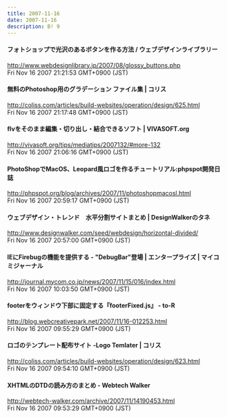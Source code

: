 ```yaml
---
title: 2007-11-16
date: 2007-11-16
description: B! 9
---
```


#### フォトショップで光沢のあるボタンを作る方法 / ウェブデザインライブラリー
http://www.webdesignlibrary.jp/2007/08/glossy_buttons.php<br>
Fri Nov 16 2007 21:21:53 GMT+0900 (JST)<br>


####   無料のPhotoshop用のグラデーション ファイル集 | コリス
http://coliss.com/articles/build-websites/operation/design/625.html<br>
Fri Nov 16 2007 21:17:48 GMT+0900 (JST)<br>


#### flvをそのまま編集・切り出し・結合できるソフト | VIVASOFT.org
http://vivasoft.org/tips/mediatips/2007132/#more-132<br>
Fri Nov 16 2007 21:06:16 GMT+0900 (JST)<br>


#### PhotoShopでMacOS、Leopard風ロゴを作るチュートリアル:phpspot開発日誌
http://phpspot.org/blog/archives/2007/11/photoshopmacosl.html<br>
Fri Nov 16 2007 20:59:17 GMT+0900 (JST)<br>


#### ウェブデザイン・トレンド　水平分割サイトまとめ | DesignWalkerのタネ
http://www.designwalker.com/seed/webdesign/horizontal-divided/<br>
Fri Nov 16 2007 20:57:00 GMT+0900 (JST)<br>


#### IEにFirebugの機能を提供する - "DebugBar"登場 | エンタープライズ | マイコミジャーナル
http://journal.mycom.co.jp/news/2007/11/15/016/index.html<br>
Fri Nov 16 2007 10:03:50 GMT+0900 (JST)<br>


#### footerをウィンドウ下部に固定する『footerFixed.js』 - to-R
http://blog.webcreativepark.net/2007/11/16-012253.html<br>
Fri Nov 16 2007 09:55:29 GMT+0900 (JST)<br>


####   ロゴのテンプレート配布サイト -Logo Temlater | コリス
http://coliss.com/articles/build-websites/operation/design/623.html<br>
Fri Nov 16 2007 09:54:10 GMT+0900 (JST)<br>


#### XHTMLのDTDの読み方のまとめ - Webtech Walker
http://webtech-walker.com/archive/2007/11/14190453.html<br>
Fri Nov 16 2007 09:53:29 GMT+0900 (JST)<br>


